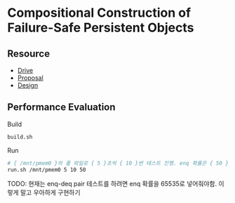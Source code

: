# Compositional Construction of Failure-Safe Persistent Objects

## Resource

- [Drive](https://drive.google.com/drive/u/1/folders/1DHXS67QvUaZGUWluOwqcFV-V7wh5YkBb)
- [Proposal](https://docs.google.com/document/d/1lEQc1tiZ5nVnXoYXy262q7kIYw_sRTN4NNbPMGMItO4/edit?usp=sharing)
- [Design](https://docs.google.com/document/d/147tqRFIaAN1PeYG6KBrdjk5esPZ0dtY-R9yzQVYxCXc/edit?usp=sharing)

## Performance Evaluation
Build
```bash
build.sh
```

Run
```bash
# { /mnt/pmem0 }의 풀 파일로 { 5 }초씩 { 10 }번 테스트 진행. enq 확률은 { 50 }%
run.sh /mnt/pmem0 5 10 50
```
TODO: 현재는 enq-deq pair 테스트를 하려면 enq 확률을 65535로 넣어줘야함. 이렇게 말고 우아하게 구현하기